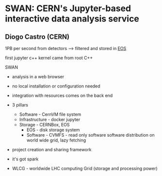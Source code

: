 # SWAN: CERN's Jupyter-based interactive data analysis service

## Diogo Castro (CERN)

1PB per second from detectors --> filtered and stored in [EOS](http://information-technology.web.cern.ch/services/eos-service)

first jupyter c++ kernel came from root C++


SWAN
* analysis in a web browser
* no local installation or configuration needed
* integration with resources comes on the back end
* 3 pillars
  * Software - CernVM file system
  * Infrastructure - docker jupyter
  * Storage - CERNBox, EOS
    * EOS - disk storage system
    * Software - CVMFS - read only software software distribution on world wide grid, lazy fetching
* project creation and sharing framework
* it's got spark

* WLCG - worldwide LHC computing Grid (storage and processing power)
